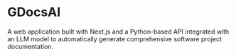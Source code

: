 # GDocsAI
A web application built with Next.js and a Python-based API integrated with an LLM model to automatically generate comprehensive software project documentation.
